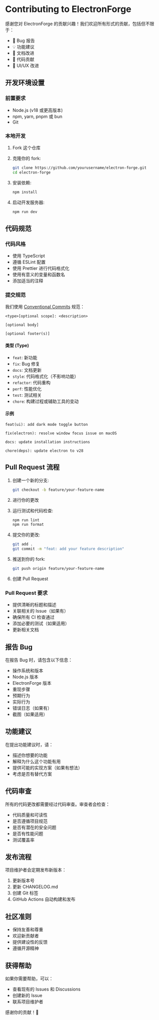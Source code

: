 # Contributing to ElectronForge

感谢您对 ElectronForge 的贡献兴趣！我们欢迎所有形式的贡献，包括但不限于：

- 🐛 Bug 报告
- 💡 功能建议
- 📝 文档改进
- 🔧 代码贡献
- 🎨 UI/UX 改进

## 开发环境设置

### 前置要求

- Node.js (v18 或更高版本)
- npm, yarn, pnpm 或 bun
- Git

### 本地开发

1. Fork 这个仓库
2. 克隆你的 fork:
   ```bash
   git clone https://github.com/yourusername/electron-forge.git
   cd electron-forge
   ```

3. 安装依赖:
   ```bash
   npm install
   ```

4. 启动开发服务器:
   ```bash
   npm run dev
   ```

## 代码规范

### 代码风格

- 使用 TypeScript
- 遵循 ESLint 配置
- 使用 Prettier 进行代码格式化
- 使用有意义的变量和函数名
- 添加适当的注释

### 提交规范

我们使用 [Conventional Commits](https://www.conventionalcommits.org/) 规范：

```
<type>[optional scope]: <description>

[optional body]

[optional footer(s)]
```

#### 类型 (Type)

- `feat`: 新功能
- `fix`: Bug 修复
- `docs`: 文档更新
- `style`: 代码格式化（不影响功能）
- `refactor`: 代码重构
- `perf`: 性能优化
- `test`: 测试相关
- `chore`: 构建过程或辅助工具的变动

#### 示例

```
feat(ui): add dark mode toggle button

fix(electron): resolve window focus issue on macOS

docs: update installation instructions

chore(deps): update electron to v28
```

## Pull Request 流程

1. 创建一个新的分支:
   ```bash
   git checkout -b feature/your-feature-name
   ```

2. 进行你的更改

3. 运行测试和代码检查:
   ```bash
   npm run lint
   npm run format
   ```

4. 提交你的更改:
   ```bash
   git add .
   git commit -m "feat: add your feature description"
   ```

5. 推送到你的 fork:
   ```bash
   git push origin feature/your-feature-name
   ```

6. 创建 Pull Request

### Pull Request 要求

- 提供清晰的标题和描述
- 关联相关的 Issue（如果有）
- 确保所有 CI 检查通过
- 添加必要的测试（如果适用）
- 更新相关文档

## 报告 Bug

在报告 Bug 时，请包含以下信息：

- 操作系统和版本
- Node.js 版本
- ElectronForge 版本
- 重现步骤
- 预期行为
- 实际行为
- 错误日志（如果有）
- 截图（如果适用）

## 功能建议

在提出功能建议时，请：

- 描述你想要的功能
- 解释为什么这个功能有用
- 提供可能的实现方案（如果有想法）
- 考虑是否有替代方案

## 代码审查

所有的代码更改都需要经过代码审查。审查者会检查：

- 代码质量和可读性
- 是否遵循项目规范
- 是否有潜在的安全问题
- 是否有性能问题
- 测试覆盖率

## 发布流程

项目维护者会定期发布新版本：

1. 更新版本号
2. 更新 CHANGELOG.md
3. 创建 Git 标签
4. GitHub Actions 自动构建和发布

## 社区准则

- 保持友善和尊重
- 欢迎新贡献者
- 提供建设性的反馈
- 遵循开源精神

## 获得帮助

如果你需要帮助，可以：

- 查看现有的 Issues 和 Discussions
- 创建新的 Issue
- 联系项目维护者

感谢你的贡献！🎉